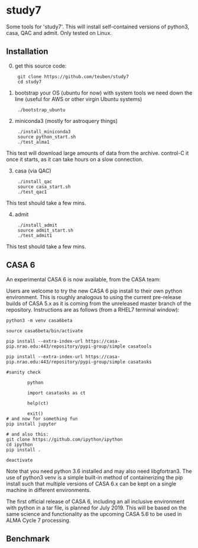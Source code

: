 # study7

Some tools for 'study7'. This will install self-contained versions of python3, casa, QAC and admit. Only tested on Linux. 

## Installation

0. get this source code:

        git clone https://github.com/teuben/study7
        cd study7
         
1. bootstrap your OS (ubuntu for now) with system tools we need down the line (useful for AWS or other virgin Ubuntu systems)

        ./bootstrap_ubuntu

2. miniconda3 (mostly for astroquery things)

        ./install_miniconda3
        source python_start.sh
        ./test_alma1

This test will download large amounts of data from the archive. control-C it once it starts, as it can take hours on a slow connection.

3. casa (via QAC)

        ./install_qac
        source casa_start.sh
        ./test_qac1

This test should take a few mins.

4. admit

        ./install_admit
        source admit_start.sh
        ./test_admit1

This test should take a few mins.

## CASA 6

An experimental CASA 6 is now available, from the CASA team:

Users are welcome to try the new CASA 6 pip install to their own
python environment. This is roughly analogous to using the current
pre-release builds of CASA 5.x as it is coming from the unreleased
master branch of the repository.  Instructions are as follows (from a
RHEL7 terminal window):

    python3 -m venv casa6beta
    
    source casa6beta/bin/activate
    
    pip install --extra-index-url https://casa-pip.nrao.edu:443/repository/pypi-group/simple casatools
    
    pip install --extra-index-url https://casa-pip.nrao.edu:443/repository/pypi-group/simple casatasks
    
    #sanity check
    
            python
	    
            import casatasks as ct
	    
            help(ct)
	    
            exit()
    # and now for something fun
    pip install jupyter

    # and also this:
    git clone https://github.com/ipython/ipython
    cd ipython
    pip install .
   
    deactivate

Note that you need python 3.6 installed and may also need
libgfortran3. The use of python3 venv is a simple built-in method of
containerizing the pip install such that multiple versions of CASA 6.x
can be kept on a single machine in different environments.

The first official release of CASA 6, including an all inclusive
environment with python in a tar file, is planned for July 2019. This
will be based on the same science and functionality as the upcoming
CASA 5.6 to be used in ALMA Cycle 7 processing.

## Benchmark




